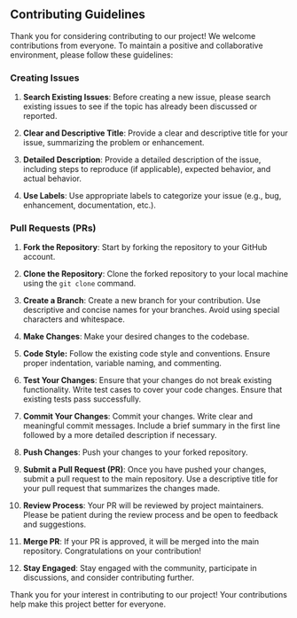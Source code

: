 ## Contributing Guidelines

Thank you for considering contributing to our project! We welcome contributions from everyone. To maintain a positive and collaborative environment, please follow these guidelines:

### Creating Issues

1. **Search Existing Issues**: Before creating a new issue, please search existing issues to see if the topic has already been discussed or reported.

2. **Clear and Descriptive Title**: Provide a clear and descriptive title for your issue, summarizing the problem or enhancement.

3. **Detailed Description**: Provide a detailed description of the issue, including steps to reproduce (if applicable), expected behavior, and actual behavior.

4. **Use Labels**: Use appropriate labels to categorize your issue (e.g., bug, enhancement, documentation, etc.).

### Pull Requests (PRs)

1. **Fork the Repository**: Start by forking the repository to your GitHub account.

2. **Clone the Repository**: Clone the forked repository to your local machine using the `git clone` command.

3. **Create a Branch**: Create a new branch for your contribution. Use descriptive and concise names for your branches. Avoid using special characters and whitespace.

4. **Make Changes**: Make your desired changes to the codebase.

5. **Code Style:** Follow the existing code style and conventions. Ensure proper indentation, variable naming, and commenting.

6. **Test Your Changes**: Ensure that your changes do not break existing functionality. Write test cases to cover your code changes. Ensure that existing tests pass successfully.

7. **Commit Your Changes**: Commit your changes. Write clear and meaningful commit messages. Include a brief summary in the first line followed by a more detailed description if necessary.

8. **Push Changes**: Push your changes to your forked repository.

9. **Submit a Pull Request (PR)**: Once you have pushed your changes, submit a pull request to the main repository. Use a descriptive title for your pull request that summarizes the changes made.

10. **Review Process**: Your PR will be reviewed by project maintainers. Please be patient during the review process and be open to feedback and suggestions.

11. **Merge PR**: If your PR is approved, it will be merged into the main repository. Congratulations on your contribution!

12. **Stay Engaged**: Stay engaged with the community, participate in discussions, and consider contributing further.

Thank you for your interest in contributing to our project! Your contributions help make this project better for everyone.
